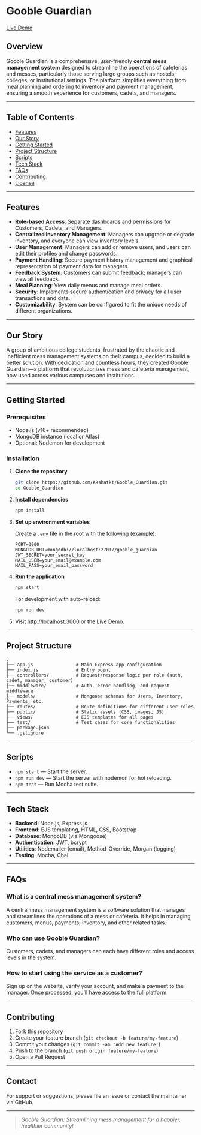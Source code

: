 # Gooble Guardian

[Live Demo](https://gooble-guardian.onrender.com)

## Overview

Gooble Guardian is a comprehensive, user-friendly **central mess management system** designed to streamline the operations of cafeterias and messes, particularly those serving large groups such as hostels, colleges, or institutional settings. The platform simplifies everything from meal planning and ordering to inventory and payment management, ensuring a smooth experience for customers, cadets, and managers.

---

## Table of Contents

- [Features](#features)
- [Our Story](#our-story)
- [Getting Started](#getting-started)
- [Project Structure](#project-structure)
- [Scripts](#scripts)
- [Tech Stack](#tech-stack)
- [FAQs](#faqs)
- [Contributing](#contributing)
- [License](#license)

---

## Features

- **Role-based Access**: Separate dashboards and permissions for Customers, Cadets, and Managers.
- **Centralized Inventory Management**: Managers can upgrade or degrade inventory, and everyone can view inventory levels.
- **User Management**: Managers can add or remove users, and users can edit their profiles and change passwords.
- **Payment Handling**: Secure payment history management and graphical representation of payment data for managers.
- **Feedback System**: Customers can submit feedback; managers can view all feedback.
- **Meal Planning**: View daily menus and manage meal orders.
- **Security**: Implements secure authentication and privacy for all user transactions and data.
- **Customizability**: System can be configured to fit the unique needs of different organizations.

---

## Our Story

A group of ambitious college students, frustrated by the chaotic and inefficient mess management systems on their campus, decided to build a better solution. With dedication and countless hours, they created Gooble Guardian—a platform that revolutionizes mess and cafeteria management, now used across various campuses and institutions.

---

## Getting Started

### Prerequisites

- Node.js (v16+ recommended)
- MongoDB instance (local or Atlas)
- Optional: Nodemon for development

### Installation

1. **Clone the repository**
    ```bash
    git clone https://github.com/Akshatkt/Gooble_Guardian.git
    cd Gooble_Guardian
    ```

2. **Install dependencies**
    ```bash
    npm install
    ```

3. **Set up environment variables**

    Create a `.env` file in the root with the following (example):
    ```
    PORT=3000
    MONGODB_URI=mongodb://localhost:27017/gooble_guardian
    JWT_SECRET=your_secret_key
    MAIL_USER=your_email@example.com
    MAIL_PASS=your_email_password
    ```

4. **Run the application**
    ```bash
    npm start
    ```
    For development with auto-reload:
    ```bash
    npm run dev
    ```

5. Visit [http://localhost:3000](http://localhost:3000) or the [Live Demo](https://gooble-guardian.onrender.com).

---

## Project Structure

```
.
├── app.js                # Main Express app configuration
├── index.js              # Entry point
├── controllers/          # Request/response logic per role (auth, cadet, manager, customer)
├── middleware/           # Auth, error handling, and request middleware
├── models/               # Mongoose schemas for Users, Inventory, Payments, etc.
├── routes/               # Route definitions for different user roles
├── public/               # Static assets (CSS, images, JS)
├── views/                # EJS templates for all pages
├── test/                 # Test cases for core functionalities
├── package.json
└── .gitignore
```

---

## Scripts

- `npm start` — Start the server.
- `npm run dev` — Start the server with nodemon for hot reloading.
- `npm test` — Run Mocha test suite.

---

## Tech Stack

- **Backend**: Node.js, Express.js
- **Frontend**: EJS templating, HTML, CSS, Bootstrap
- **Database**: MongoDB (via Mongoose)
- **Authentication**: JWT, bcrypt
- **Utilities**: Nodemailer (email), Method-Override, Morgan (logging)
- **Testing**: Mocha, Chai

---

## FAQs

### What is a central mess management system?
A central mess management system is a software solution that manages and streamlines the operations of a mess or cafeteria. It helps in managing customers, menus, payments, inventory, and other related tasks.

### Who can use Gooble Guardian?
Customers, cadets, and managers can each have different roles and access levels in the system.

### How to start using the service as a customer?
Sign up on the website, verify your account, and make a payment to the manager. Once processed, you’ll have access to the full platform.

---

## Contributing

1. Fork this repository
2. Create your feature branch (`git checkout -b feature/my-feature`)
3. Commit your changes (`git commit -am 'Add new feature'`)
4. Push to the branch (`git push origin feature/my-feature`)
5. Open a Pull Request

---

## Contact

For support or suggestions, please file an issue or contact the maintainer via GitHub.

---

> _Gooble Guardian: Streamlining mess management for a happier, healthier community!_
